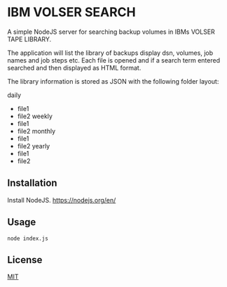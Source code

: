 # IBM VOLSER SEARCH

A simple NodeJS server for searching backup volumes in IBMs VOLSER TAPE LIBRARY.

The application will list the library of backups display dsn, volumes, job names and job steps etc.
Each file is opened and if a search term entered searched and then displayed as HTML format.

The library information is stored as JSON with the following folder layout:

daily
 - file1
 - file2
weekly
 - file1
 - file2
monthly
 - file1
 - file2
yearly
 - file1
 - file2

## Installation

Install NodeJS. https://nodejs.org/en/

## Usage

```run
node index.js
```

## License
[MIT](https://choosealicense.com/licenses/mit/)